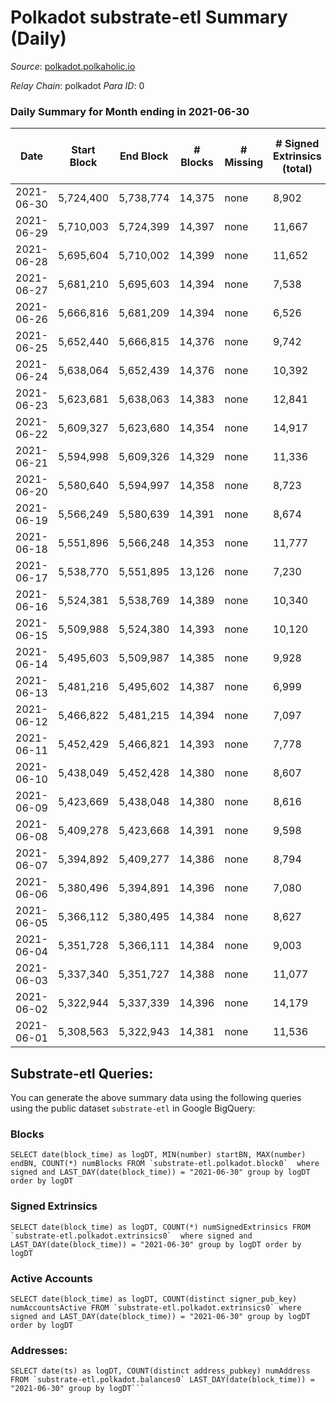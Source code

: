 # Polkadot substrate-etl Summary (Daily)

_Source_: [polkadot.polkaholic.io](https://polkadot.polkaholic.io)

*Relay Chain*: polkadot
*Para ID*: 0



### Daily Summary for Month ending in 2021-06-30


| Date | Start Block | End Block | # Blocks | # Missing | # Signed Extrinsics (total) | # Active Accounts | # Addresses with Balances | # Events | # Transfers | # XCM Transfers In | # XCM Transfers Out |
| ---- | ----------- | --------- | -------- | --------- | --------------------------- | ----------------- | ------------------------- | -------- | ----------- | ------------------ | ------------------- |
| 2021-06-30 | 5,724,400 | 5,738,774 | 14,375 | none | 8,902 | 3,861 | 383,778 | 81,800 | 8,398 ($298,721,607) |   |   |
| 2021-06-29 | 5,710,003 | 5,724,399 | 14,397 | none | 11,667 | 4,780 |  | 97,401 | 11,149 ($773,122,564) |   |   |
| 2021-06-28 | 5,695,604 | 5,710,002 | 14,399 | none | 11,652 | 4,871 |  | 102,937 | 11,702 ($339,572,310) |   |   |
| 2021-06-27 | 5,681,210 | 5,695,603 | 14,394 | none | 7,538 | 3,294 |  | 77,889 | 8,048 ($91,878,490) |   |   |
| 2021-06-26 | 5,666,816 | 5,681,209 | 14,394 | none | 6,526 | 2,681 |  | 70,379 | 5,861 ($96,255,125) |   |   |
| 2021-06-25 | 5,652,440 | 5,666,815 | 14,376 | none | 9,742 | 3,911 |  | 87,537 | 8,922 ($282,189,876) |   |   |
| 2021-06-24 | 5,638,064 | 5,652,439 | 14,376 | none | 10,392 | 4,243 |  | 80,723 | 9,382 ($200,839,253) |   |   |
| 2021-06-23 | 5,623,681 | 5,638,063 | 14,383 | none | 12,841 | 5,260 |  | 95,074 | 12,207 ($442,361,865) |   |   |
| 2021-06-22 | 5,609,327 | 5,623,680 | 14,354 | none | 14,917 | 6,203 |  | 105,826 | 15,095 ($689,913,119) |   |   |
| 2021-06-21 | 5,594,998 | 5,609,326 | 14,329 | none | 11,336 | 4,805 |  | 89,721 | 11,251 ($411,091,449) |   |   |
| 2021-06-20 | 5,580,640 | 5,594,997 | 14,358 | none | 8,723 | 3,763 |  | 75,401 | 8,025 ($202,279,893) |   |   |
| 2021-06-19 | 5,566,249 | 5,580,639 | 14,391 | none | 8,674 | 3,666 |  | 73,949 | 7,708 ($164,102,495) |   |   |
| 2021-06-18 | 5,551,896 | 5,566,248 | 14,353 | none | 11,777 | 4,670 |  | 89,856 | 10,964 ($350,930,418) |   |   |
| 2021-06-17 | 5,538,770 | 5,551,895 | 13,126 | none | 7,230 | 3,182 |  | 70,276 | 6,470 ($236,152,150) |   |   |
| 2021-06-16 | 5,524,381 | 5,538,769 | 14,389 | none | 10,340 | 4,258 |  | 83,709 | 9,824 ($298,896,253) |   |   |
| 2021-06-15 | 5,509,988 | 5,524,380 | 14,393 | none | 10,120 | 4,304 |  | 83,970 | 9,813 ($358,477,108) |   |   |
| 2021-06-14 | 5,495,603 | 5,509,987 | 14,385 | none | 9,928 | 4,427 |  | 84,011 | 9,495 ($316,203,337) |   |   |
| 2021-06-13 | 5,481,216 | 5,495,602 | 14,387 | none | 6,999 | 3,015 |  | 67,241 | 6,445 ($123,408,335) |   |   |
| 2021-06-12 | 5,466,822 | 5,481,215 | 14,394 | none | 7,097 | 3,199 |  | 67,701 | 6,640 ($154,296,373) |   |   |
| 2021-06-11 | 5,452,429 | 5,466,821 | 14,393 | none | 7,778 | 3,483 |  | 69,217 | 7,270 ($271,634,218) |   |   |
| 2021-06-10 | 5,438,049 | 5,452,428 | 14,380 | none | 8,607 | 4,001 |  | 75,995 | 8,202 ($198,739,755) |   |   |
| 2021-06-09 | 5,423,669 | 5,438,048 | 14,380 | none | 8,616 | 3,879 |  | 74,081 | 8,113 ($295,607,335) |   |   |
| 2021-06-08 | 5,409,278 | 5,423,668 | 14,391 | none | 9,598 | 4,317 |  | 82,078 | 9,561 ($616,252,306) |   |   |
| 2021-06-07 | 5,394,892 | 5,409,277 | 14,386 | none | 8,794 | 4,073 |  | 75,824 | 8,467 ($346,786,689) |   |   |
| 2021-06-06 | 5,380,496 | 5,394,891 | 14,396 | none | 7,080 | 3,306 |  | 70,892 | 6,474 ($158,005,315) |   |   |
| 2021-06-05 | 5,366,112 | 5,380,495 | 14,384 | none | 8,627 | 3,776 |  | 71,553 | 7,978 ($186,137,189) |   |   |
| 2021-06-04 | 5,351,728 | 5,366,111 | 14,384 | none | 9,003 | 3,880 |  | 74,089 | 8,866 ($326,855,610) |   |   |
| 2021-06-03 | 5,337,340 | 5,351,727 | 14,388 | none | 11,077 | 5,168 |  | 89,374 | 10,681 ($518,272,557) |   |   |
| 2021-06-02 | 5,322,944 | 5,337,339 | 14,396 | none | 14,179 | 6,369 |  | 102,896 | 13,816 ($922,147,903) |   |   |
| 2021-06-01 | 5,308,563 | 5,322,943 | 14,381 | none | 11,536 | 5,425 |  | 93,530 | 10,810 ($444,507,334) |   |   |

## Substrate-etl Queries:
You can generate the above summary data using the following queries using the public dataset `substrate-etl` in Google BigQuery:


### Blocks
```
SELECT date(block_time) as logDT, MIN(number) startBN, MAX(number) endBN, COUNT(*) numBlocks FROM `substrate-etl.polkadot.block0`  where signed and LAST_DAY(date(block_time)) = "2021-06-30" group by logDT order by logDT
```


### Signed Extrinsics
```
SELECT date(block_time) as logDT, COUNT(*) numSignedExtrinsics FROM `substrate-etl.polkadot.extrinsics0`  where signed and LAST_DAY(date(block_time)) = "2021-06-30" group by logDT order by logDT
```


### Active Accounts
```
SELECT date(block_time) as logDT, COUNT(distinct signer_pub_key) numAccountsActive FROM `substrate-etl.polkadot.extrinsics0` where signed and LAST_DAY(date(block_time)) = "2021-06-30" group by logDT order by logDT
```


### Addresses:
```
SELECT date(ts) as logDT, COUNT(distinct address_pubkey) numAddress FROM `substrate-etl.polkadot.balances0` LAST_DAY(date(block_time)) = "2021-06-30" group by logDT```


